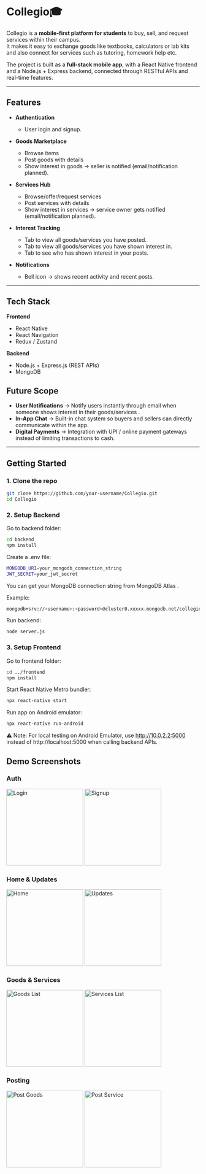 # Collegio🎓

Collegio is a **mobile-first platform for students** to buy, sell, and request services within their campus.  
It makes it easy to exchange goods like textbooks, calculators or lab kits and also connect for services such as tutoring, homework help etc.  

The project is built as a **full-stack mobile app**, with a React Native frontend and a Node.js + Express backend, connected through RESTful APIs and real-time features.

---

##  Features

- **Authentication**
  - User login and signup.
  
- **Goods Marketplace**
  - Browse items 
  - Post goods with details 
  - Show interest in goods → seller is notified (email/notification planned).

- **Services Hub**
  - Browse/offer/request services 
  - Post services with details
  - Show interest in services → service owner gets notified (email/notification planned).  


- **Interest Tracking**
  - Tab to view all goods/services you have posted.
  - Tab to view all goods/services you have shown interest in.
  - Tab to see who has shown interest in your posts.  

- **Notifications**
  - Bell icon → shows recent activity and recent posts.


---

##  Tech Stack

**Frontend**  
- React Native 
- React Navigation 
- Redux / Zustand 

**Backend**  
- Node.js + Express.js (REST APIs)  
- MongoDB 

##  Future Scope

- **User Notifications** → Notify users instantly through email when someone shows interest in their goods/services .  
- **In-App Chat** → Built-in chat system so buyers and sellers can directly communicate within the app.  
- **Digital Payments** → Integration with UPI / online payment gateways instead of limiting transactions to cash.  

---

##  Getting Started

### 1. Clone the repo
```bash
git clone https://github.com/your-username/Collegio.git
cd Collegio
```

### 2. Setup Backend

Go to backend folder:
```bash
cd backend
npm install
```

Create a .env file:
```bash
MONGODB_URI=your_mongodb_connection_string
JWT_SECRET=your_jwt_secret
```

You can get your MongoDB connection string from MongoDB Atlas
.

Example:
```bash
mongodb+srv://<username>:<password>@cluster0.xxxxx.mongodb.net/collegioDB?retryWrites=true&w=majority
```

Run backend:
```bash
node server.js
```
### 3. Setup Frontend

Go to frontend folder:
```bash
cd ../frontend
npm install
```

Start React Native Metro bundler:
```bash
npx react-native start
```  

Run app on Android emulator:
```bash
npx react-native run-android
```

⚠️ Note: For local testing on Android Emulator, use http://10.0.2.2:5000 instead of http://localhost:5000 when calling backend APIs.  

## Demo Screenshots  

### Auth
<p float="left">
  <img src="./frontend/assets/Login.png" alt="Login" width="200" />
  <img src="./frontend/assets/Signup.png" alt="Signup" width="200" />
</p>

### Home & Updates
<p float="left">
  <img src="./frontend/assets/Home.png" alt="Home" width="200" />
  <img src="./frontend/assets/Updates.png" alt="Updates" width="200" />
</p>

### Goods & Services
<p float="left">
  <img src="./frontend/assets/GoodsList.png" alt="Goods List" width="200" />
  <img src="./frontend/assets/ServicesList.png" alt="Services List" width="200" />
</p>

### Posting
<p float="left">
  <img src="./frontend/assets/PostGoods.png" alt="Post Goods" width="200" />
  <img src="./frontend/assets/PostService.png" alt="Post Service" width="200" />
</p>



